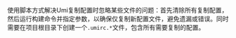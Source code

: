 使用脚本方式解决Umi复制配置时忽略某些文件的问题：首先清除所有复制配置，然后运行构建命令并指定参数，以确保仅复制新配置文件，避免遗漏或错误。同时需要在项目根目录下创建一个`.umirc.*`文件，包含所有需要复制的配置。
